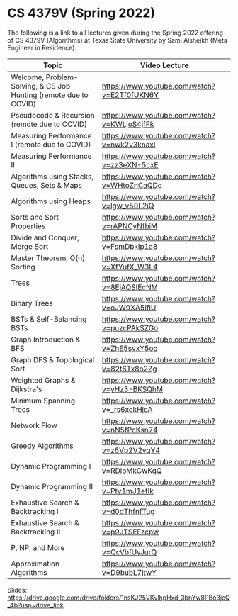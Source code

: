 # CS 4379V (Spring 2022)
The following is a link to all lectures given during the Spring 2022 offering of CS 4379V (Algorithms) at Texas State University by Sami Alsheikh (Meta Engineer in Residence).


| Topic | Video Lecture |
|-------|---------------|
|Welcome, Problem-Solving, & CS Job Hunting (remote due to COVID) | https://www.youtube.com/watch?v=E2Tf0fUKN6Y 
Pseudocode & Recursion (remote due to COVID) |	https://www.youtube.com/watch?v=KWLjoS4jfFk
Measuring Performance I	(remote due to COVID) | https://www.youtube.com/watch?v=nwk2v3knaxI
Measuring Performance II	| https://www.youtube.com/watch?v=zz3eXN-5cxE
Algorithms using Stacks, Queues, Sets & Maps |	https://www.youtube.com/watch?v=WHtoZnCaQDg
Algorithms using Heaps | https://www.youtube.com/watch?v=lgw_v50L2iQ
Sorts and Sort Properties |	https://www.youtube.com/watch?v=rAPNCyNfbiM
Divide and Conquer, Merge Sort |	https://www.youtube.com/watch?v=FsmDbkIp1a8
Master Theorem, O(n) Sorting	| https://www.youtube.com/watch?v=XfYufX_W3L4
Trees	| https://www.youtube.com/watch?v=8EjAQSIEcNM
Binary Trees |	https://www.youtube.com/watch?v=oJW9XA5iflU
BSTs & Self-Balancing BSTs |	https://www.youtube.com/watch?v=puzcPAkSZGo
Graph Introduction & BFS |	https://www.youtube.com/watch?v=ZhE5svxY5oo
Graph DFS & Topological Sort | https://www.youtube.com/watch?v=82t6Tx8o2Zg
Weighted Graphs & Dijkstra's |	https://www.youtube.com/watch?v=yHz3-BKSQhM
Minimum Spanning Trees |	https://www.youtube.com/watch?v=_rs6xekHjeA
Network Flow | https://www.youtube.com/watch?v=nN5fPcKsn74
Greedy Algorithms |	https://www.youtube.com/watch?v=z6Vp2V2vqY4
Dynamic Programming I |	https://www.youtube.com/watch?v=RDlpMkCwKqQ
Dynamic Programming II |	https://www.youtube.com/watch?v=Pty1mJ1efIk
Exhaustive Search & Backtracking I |	https://www.youtube.com/watch?v=d0dThfnfTug
Exhaustive Search & Backtracking II |	https://www.youtube.com/watch?v=p9JTSEFzcpw
P, NP, and More	| https://www.youtube.com/watch?v=QcVbfUyJurQ
Approximation Algorithms | https://www.youtube.com/watch?v=D9bubL7jtwY

Slides: 
https://drive.google.com/drive/folders/1nsKJ25VKvlhpHxd_3bnYw8PBo3jcQ_4b?usp=drive_link
